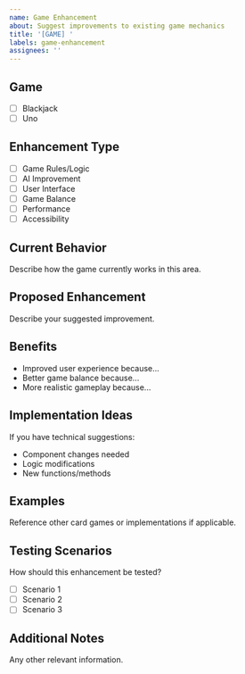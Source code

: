```yaml
---
name: Game Enhancement
about: Suggest improvements to existing game mechanics
title: '[GAME] '
labels: game-enhancement
assignees: ''
---
```


## Game

- [ ] Blackjack
- [ ] Uno

## Enhancement Type

- [ ] Game Rules/Logic
- [ ] AI Improvement
- [ ] User Interface
- [ ] Game Balance
- [ ] Performance
- [ ] Accessibility

## Current Behavior

Describe how the game currently works in this area.

## Proposed Enhancement

Describe your suggested improvement.

## Benefits

- Improved user experience because...
- Better game balance because...
- More realistic gameplay because...

## Implementation Ideas

If you have technical suggestions:

- Component changes needed
- Logic modifications
- New functions/methods

## Examples

Reference other card games or implementations if applicable.

## Testing Scenarios

How should this enhancement be tested?

- [ ] Scenario 1
- [ ] Scenario 2
- [ ] Scenario 3

## Additional Notes

Any other relevant information.

```

```
